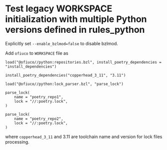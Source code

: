 # Test legacy WORKSPACE initialization with multiple Python versions defined in rules_python

Explicitly set `--enable_bzlmod=false` to disable bzlmod.

Add `ofiuco` to `WORKSPACE` file as
```
load("@ofiuco//python:repositories.bzl", install_poetry_dependencies = "install_dependencies")

install_poetry_dependencies("copperhead_3_11", "3.11")

load("@ofiuco//python:lock_parser.bzl", "parse_lock")

parse_lock(
    name = "poetry_repo1",
    lock = "//:poetry.lock",
)

parse_lock(
    name = "poetry_repo2",
    lock = "//:poetry.lock",
)
```

where `copperhead_3_11` and 3.11 are toolchain name and version for lock files processing.

